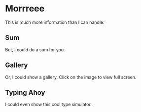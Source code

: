 # Morrreee

This is much more information than I can handle.

## Sum

But, I could do a sum for you.

<AddNum/>

## Gallery

Or, I could show a gallery. Click on the image to view full screen.

<Galleria/>

## Typing Ahoy

I could even show this cool type simulator.

<TypeAhoy/>
